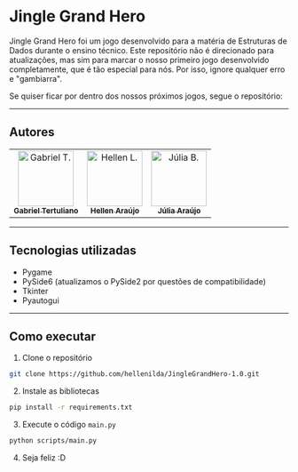# Jingle Grand Hero

Jingle Grand Hero foi um jogo desenvolvido para a matéria de Estruturas de Dados durante o ensino técnico. Este repositório não é direcionado para atualizações, mas sim para marcar o nosso primeiro jogo desenvolvido completamente, que é tão especial para nós. Por isso, ignore qualquer erro e "gambiarra".

Se quiser ficar por dentro dos nossos próximos jogos, segue o repositório:

---

## Autores

<table>
    <tr>
        <td align="center">
            <a href="https://github.com/CCodekey">
                <img src="https://avatars.githubusercontent.com/u/105808889?v=4" width="100px;" alt="Gabriel T."/><br>
                <sub>
                    <b>Gabriel Tertuliano</b>
                </sub>
            </a>
        </td>
        <td align="center">
            <a href="https://github.com/hellenilda">
                <img src="https://avatars.githubusercontent.com/u/109177631?v=4" width="100px;" alt="Hellen L."/><br>
                <sub>
                    <b>Hellen Araújo</b>
                </sub>
            </a>
        </td>
        <td align="center">
            <a href="https://github.com/uliahOo">
                <img src="https://avatars.githubusercontent.com/u/129750705?v=4" width="100px;" alt="Júlia B."/><br>
                <sub>
                    <b>Júlia Araújo</b>
                </sub>
            </a>
        </td>
    </tr>
</table>

---

## Tecnologias utilizadas

- Pygame
- PySide6 (atualizamos o PySide2 por questões de compatibilidade)
- Tkinter
- Pyautogui

---

## Como executar

1. Clone o repositório
```bash
git clone https://github.com/hellenilda/JingleGrandHero-1.0.git
```

2. Instale as bibliotecas
```bash
pip install -r requirements.txt
```

3. Execute o código `main.py`
```bash
python scripts/main.py
```

4. Seja feliz :D